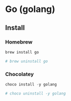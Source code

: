 # Go (golang)

## Install

### Homebrew

```sh
brew install go

# brew uninstall go
```

### Chocolatey

```ps1
choco install -y golang

# choco uninstall -y golang
```

